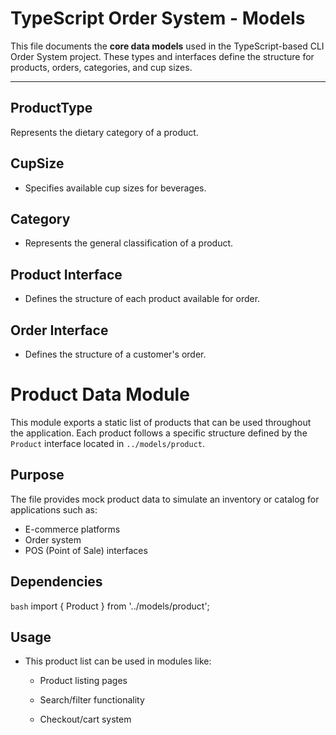 # TypeScript Order System - Models

This file documents the **core data models** used in the TypeScript-based CLI Order System project. These types and interfaces define the structure for products, orders, categories, and cup sizes.

---

## ProductType

Represents the dietary category of a product.

## CupSize

- Specifies available cup sizes for beverages.

## Category

- Represents the general classification of a product.

## Product Interface

- Defines the structure of each product available for order.

## Order Interface

- Defines the structure of a customer's order.

#  Product Data Module

This module exports a static list of products that can be used throughout the application. Each product follows a specific structure defined by the `Product` interface located in `../models/product`.

## Purpose
The file provides mock product data to simulate an inventory or catalog for applications such as:
- E-commerce platforms
- Order system
- POS (Point of Sale) interfaces

##  Dependencies
  ```bash```
    import { Product } from '../models/product';

## Usage
- This product list can be used in modules like:

    - Product listing pages

    - Search/filter functionality

    - Checkout/cart system




